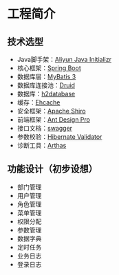 # 工程简介

## 技术选型

- Java脚手架：[Aliyun Java Initializr](https://start.aliyun.com/bootstrap.html)
- 核心框架：[Spring Boot](https://spring.io/projects/spring-boot)
- 数据库层：[MyBatis 3](https://mybatis.org/mybatis-3/zh/index.html)
- 数据库连接池：[Druid](https://github.com/alibaba/druid)
- 数据库：[h2database](http://www.h2database.com/html/main.html)
- 缓存：[Ehcache](https://www.ehcache.org/)
- 安全框架：[Apache Shiro](http://shiro.apache.org/)
- 前端框架：[Ant Design Pro](https://pro.ant.design)
- 接口文档：[swagger](https://swagger.io/)
- 参数校验：[Hibernate Validator](http://hibernate.org/validator/documentation/)
- 诊断工具：[Arthas](https://arthas.aliyun.com/doc/)

## 功能设计（初步设想）
- 部门管理
- 用户管理
- 角色管理
- 菜单管理
- 权限分配
- 参数管理
- 数据字典
- 定时任务
- 业务日志
- 登录日志
